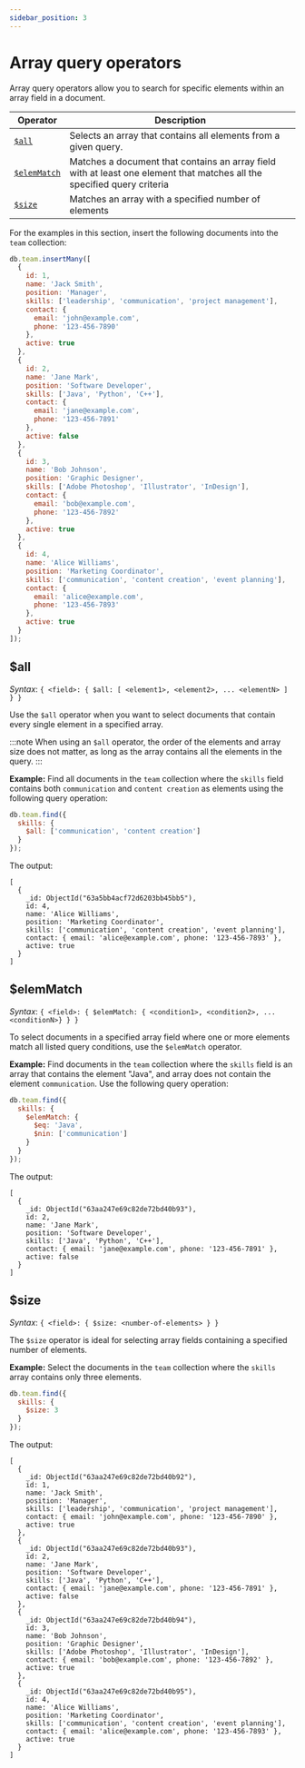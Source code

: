 ```yaml
---
sidebar_position: 3
---
```


# Array query operators

Array query operators allow you to search for specific elements within an array field in a document.

| Operator                   | Description                                                                                                             |
| -------------------------- | ----------------------------------------------------------------------------------------------------------------------- |
| [`$all`](#all)             | Selects an array that contains all elements from a given query.                                                         |
| [`$elemMatch`](#elemmatch) | Matches a document that contains an array field with at least one element that matches all the specified query criteria |
| [`$size`](#size)           | Matches an array with a specified number of elements                                                                    |

For the examples in this section, insert the following documents into the `team` collection:

```js
db.team.insertMany([
  {
    id: 1,
    name: 'Jack Smith',
    position: 'Manager',
    skills: ['leadership', 'communication', 'project management'],
    contact: {
      email: 'john@example.com',
      phone: '123-456-7890'
    },
    active: true
  },
  {
    id: 2,
    name: 'Jane Mark',
    position: 'Software Developer',
    skills: ['Java', 'Python', 'C++'],
    contact: {
      email: 'jane@example.com',
      phone: '123-456-7891'
    },
    active: false
  },
  {
    id: 3,
    name: 'Bob Johnson',
    position: 'Graphic Designer',
    skills: ['Adobe Photoshop', 'Illustrator', 'InDesign'],
    contact: {
      email: 'bob@example.com',
      phone: '123-456-7892'
    },
    active: true
  },
  {
    id: 4,
    name: 'Alice Williams',
    position: 'Marketing Coordinator',
    skills: ['communication', 'content creation', 'event planning'],
    contact: {
      email: 'alice@example.com',
      phone: '123-456-7893'
    },
    active: true
  }
]);
```

## $all

_Syntax_: `{ <field>: { $all: [ <element1>, <element2>, ... <elementN> ] } }`

Use the `$all` operator when you want to select documents that contain every single element in a specified array.

:::note
When using an `$all` operator, the order of the elements and array size does not matter, as long as the array contains all the elements in the query.
:::

**Example:** Find all documents in the `team` collection where the `skills` field contains both `communication` and `content creation` as elements using the following query operation:

```js
db.team.find({
  skills: {
    $all: ['communication', 'content creation']
  }
});
```

The output:

```json5
[
  {
    _id: ObjectId("63a5bb4acf72d6203bb45bb5"),
    id: 4,
    name: 'Alice Williams',
    position: 'Marketing Coordinator',
    skills: ['communication', 'content creation', 'event planning'],
    contact: { email: 'alice@example.com', phone: '123-456-7893' },
    active: true
  }
]
```

## $elemMatch

_Syntax_: `{ <field>: { $elemMatch: { <condition1>, <condition2>, ... <conditionN>} } }`

To select documents in a specified array field where one or more elements match all listed query conditions, use the `$elemMatch` operator.

**Example:** Find documents in the `team` collection where the `skills` field is an array that contains the element "Java", and array does not contain the element `communication`.
Use the following query operation:

```js
db.team.find({
  skills: {
    $elemMatch: {
      $eq: 'Java',
      $nin: ['communication']
    }
  }
});
```

The output:

```json5
[
  {
    _id: ObjectId("63aa247e69c82de72bd40b93"),
    id: 2,
    name: 'Jane Mark',
    position: 'Software Developer',
    skills: ['Java', 'Python', 'C++'],
    contact: { email: 'jane@example.com', phone: '123-456-7891' },
    active: false
  }
]
```

## $size

_Syntax_: `{ <field>: { $size: <number-of-elements> } }`

The `$size` operator is ideal for selecting array fields containing a specified number of elements.

**Example:** Select the documents in the `team` collection where the `skills` array contains only three elements.

```js
db.team.find({
  skills: {
    $size: 3
  }
});
```

The output:

```json5
[
  {
    _id: ObjectId("63aa247e69c82de72bd40b92"),
    id: 1,
    name: 'Jack Smith',
    position: 'Manager',
    skills: ['leadership', 'communication', 'project management'],
    contact: { email: 'john@example.com', phone: '123-456-7890' },
    active: true
  },
  {
    _id: ObjectId("63aa247e69c82de72bd40b93"),
    id: 2,
    name: 'Jane Mark',
    position: 'Software Developer',
    skills: ['Java', 'Python', 'C++'],
    contact: { email: 'jane@example.com', phone: '123-456-7891' },
    active: false
  },
  {
    _id: ObjectId("63aa247e69c82de72bd40b94"),
    id: 3,
    name: 'Bob Johnson',
    position: 'Graphic Designer',
    skills: ['Adobe Photoshop', 'Illustrator', 'InDesign'],
    contact: { email: 'bob@example.com', phone: '123-456-7892' },
    active: true
  },
  {
    _id: ObjectId("63aa247e69c82de72bd40b95"),
    id: 4,
    name: 'Alice Williams',
    position: 'Marketing Coordinator',
    skills: ['communication', 'content creation', 'event planning'],
    contact: { email: 'alice@example.com', phone: '123-456-7893' },
    active: true
  }
]
```
